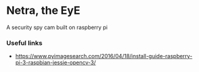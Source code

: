 # Netra, the EyE
A security spy cam built on raspberry pi


### Useful links
- https://www.pyimagesearch.com/2016/04/18/install-guide-raspberry-pi-3-raspbian-jessie-opencv-3/
